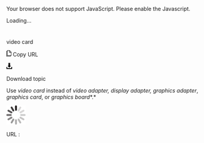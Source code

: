 Your browser does not support JavaScript. Please enable the Javascript.

Loading...

# 

video card

![Copy URL](video-card_files/Copy.png)
Copy URL

![Download](video-card_files/Download.png)

Download topic

Use *video card* instead of *video adapter,* *display adapter,* *graphics adapter*, *graphics card*, or *graphics board**.*

![In progress](video-card_files/activity-large.gif)

URL :
